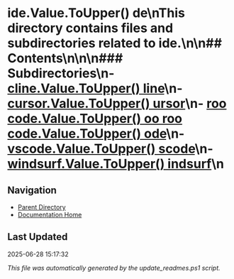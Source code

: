 ﻿# ide.Value.ToUpper() de\nThis directory contains files and subdirectories related to ide.\n\n## Contents\n<!-- toc -->\n\n### Subdirectories\n- [cline.Value.ToUpper() line](./cline/)\n- [cursor.Value.ToUpper() ursor](./cursor/)\n- [roo code.Value.ToUpper() oo  roo code.Value.ToUpper() ode](./roo_code/)\n- [vscode.Value.ToUpper() scode](./vscode/)\n- [windsurf.Value.ToUpper() indsurf](./windsurf/)\n
## Navigation

- [Parent Directory](../)
- [Documentation Home](../../)

## Last Updated

2025-06-28 15:17:32

*This file was automatically generated by the update_readmes.ps1 script.*